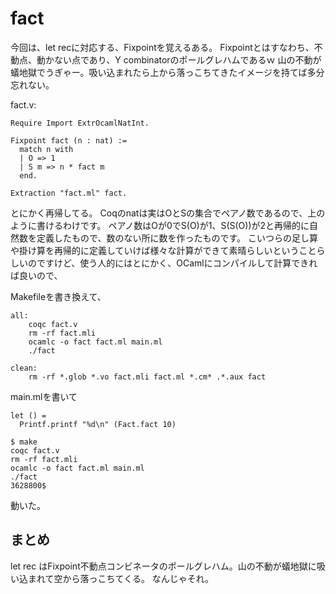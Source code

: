 # fact

今回は、let recに対応する、Fixpointを覚えるある。
Fixpointとはすなわち、不動点、動かない点であり、Y combinatorのポールグレハムであるｗ
山の不動が蟻地獄でうぎゃー。吸い込まれたら上から落っこちてきたイメージを持てば多分忘れない。


fact.v:
```
Require Import ExtrOcamlNatInt.

Fixpoint fact (n : nat) :=
  match n with
  | O => 1
  | S m => n * fact m
  end.

Extraction "fact.ml" fact.
```

とにかく再帰してる。
Coqのnatは実はOとSの集合でペアノ数であるので、上のように書けるわけです。
ペアノ数はOが0でS(O)が1、S(S(O))が2と再帰的に自然数を定義したもので、数のない所に数を作ったものです。
こいつらの足し算や掛け算を再帰的に定義していけば様々な計算ができて素晴らしいということらしいのですけど、使う人的にはとにかく、OCamlにコンパイルして計算できれば良いので、

Makefileを書き換えて、

```
all:
	coqc fact.v
	rm -rf fact.mli
	ocamlc -o fact fact.ml main.ml
	./fact

clean:
	rm -rf *.glob *.vo fact.mli fact.ml *.cm* .*.aux fact
```

main.mlを書いて

```
let () =
  Printf.printf "%d\n" (Fact.fact 10)
```

```
$ make
coqc fact.v
rm -rf fact.mli
ocamlc -o fact fact.ml main.ml
./fact
3628800$ 
```

動いた。

## まとめ

let rec はFixpoint不動点コンビネータのポールグレハム。山の不動が蟻地獄に吸い込まれて空から落っこちてくる。
なんじゃそれ。
